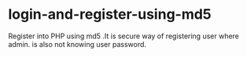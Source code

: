 # login-and-register-using-md5
Register into PHP using md5 .It is secure way of registering user where admin. is also not knowing user  password.
